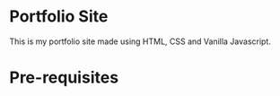 # Portfolio Site 

This is my portfolio site made using HTML, CSS and Vanilla Javascript.

# Pre-requisites





